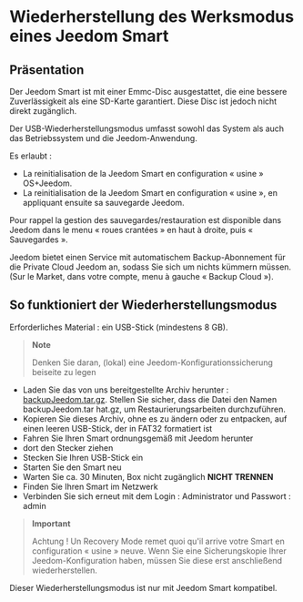 # Wiederherstellung des Werksmodus eines Jeedom Smart

## Präsentation

Der Jeedom Smart ist mit einer Emmc-Disc ausgestattet, die eine bessere Zuverlässigkeit als eine SD-Karte garantiert. Diese Disc ist jedoch nicht direkt zugänglich.

Der USB-Wiederherstellungsmodus umfasst sowohl das System als auch das Betriebssystem und die Jeedom-Anwendung.

Es erlaubt :

- La reinitialisation de la Jeedom Smart en configuration « usine » OS+Jeedom.
- La reinitialisation de la Jeedom Smart en configuration « usine », en appliquant ensuite sa sauvegarde Jeedom.

Pour rappel la gestion des sauvegardes/restauration est disponible dans Jeedom dans le menu « roues crantées » en haut à droite, puis « Sauvegardes ».

Jeedom bietet einen Service mit automatischem Backup-Abonnement für die Private Cloud Jeedom an, sodass Sie sich um nichts kümmern müssen. (Sur le Market, dans votre compte, menu à gauche « Backup Cloud »).

## So funktioniert der Wiederherstellungsmodus

Erforderliches Material : ein USB-Stick (mindestens 8 GB).

>**Note**
>
>Denken Sie daran, (lokal) eine Jeedom-Konfigurationssicherung beiseite zu legen

- Laden Sie das von uns bereitgestellte Archiv herunter : [backupJeedom.tar.gz](https://images.jeedom.com/smart/backupJeedom.tar.gz). Stellen Sie sicher, dass die Datei den Namen backupJeedom.tar hat.gz, um Restaurierungsarbeiten durchzuführen.
- Kopieren Sie dieses Archiv, ohne es zu ändern oder zu entpacken, auf einen leeren USB-Stick, der in FAT32 formatiert ist
- Fahren Sie Ihren Smart ordnungsgemäß mit Jeedom herunter
- dort den Stecker ziehen
- Stecken Sie Ihren USB-Stick ein
- Starten Sie den Smart neu
- Warten Sie ca. 30 Minuten, Box nicht zugänglich **NICHT TRENNEN**
- Finden Sie Ihren Smart im Netzwerk
- Verbinden Sie sich erneut mit dem Login : Administrator und Passwort : admin

> **Important**
>
> Achtung ! Un Recovery Mode remet quoi qu'il arrive votre Smart en configuration « usine » neuve. Wenn Sie eine Sicherungskopie Ihrer Jeedom-Konfiguration haben, müssen Sie diese erst anschließend wiederherstellen.

Dieser Wiederherstellungsmodus ist nur mit Jeedom Smart kompatibel.
